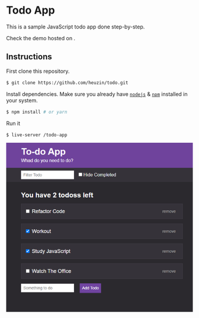 # Todo App

This is a sample JavaScript todo app done step-by-step.

Check the demo hosted on .


## Instructions

First clone this repository.
```bash
$ git clone https://github.com/heuzin/todo.git
```

Install dependencies. Make sure you already have [`nodejs`](https://nodejs.org/en/) & [`npm`](https://www.npmjs.com/) installed in your system.
```bash
$ npm install # or yarn
```

Run it
```bash
$ live-server /todo-app
```

![GitHub Logo](/todo-app/images/app-image.png)
